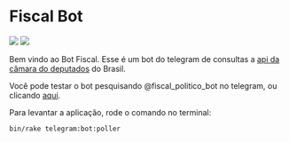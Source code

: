 # Fiscal Bot

<img src='https://img.shields.io/badge/Ruby-3.1.2-CC342D?logo=ruby&logoColor=red&color=green'>
<img src='https://img.shields.io/badge/Rails-7.0.2-CC342D?logo=rubyonrails&logoColor=white&color=green&style=flatsquare'>

Bem vindo ao Bot Fiscal.
Esse é um bot do telegram de consultas a [api da câmara do deputados](https://dadosabertos.camara.leg.br/swagger/api.html) do Brasil.

Você pode testar o bot pesquisando @fiscal_politico_bot no telegram, ou clicando [aqui](http://t.me/fiscal_politico_bot).

Para levantar a aplicação, rode o comando no terminal:
```
bin/rake telegram:bot:poller
```
